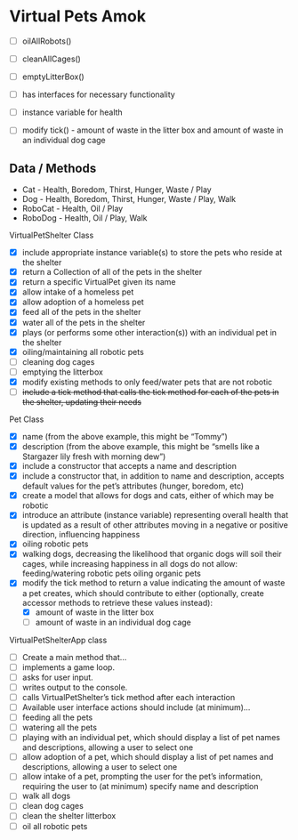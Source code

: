 # Virtual Pets Amok

- [ ] oilAllRobots()
	
- [ ] cleanAllCages()

- [ ] emptyLitterBox()

- [ ] has interfaces for necessary functionality

- [ ] instance variable for health

- [ ] modify tick() - amount of waste in the litter box and amount of waste in an individual dog cage


## Data / Methods
* Cat - Health, Boredom, Thirst, Hunger, Waste / Play
* Dog - Health, Boredom, Thirst, Hunger, Waste / Play, Walk
* RoboCat - Health, Oil  / Play
* RoboDog - Health, Oil / Play, Walk

VirtualPetShelter Class
- [x] include appropriate instance variable(s) to store the pets who reside at the shelter
- [x] return a Collection of all of the pets in the shelter
- [x] return a specific VirtualPet given its name
- [x] allow intake of a homeless pet
- [x] allow adoption of a homeless pet
- [x] feed all of the pets in the shelter
- [x] water all of the pets in the shelter
- [x] plays (or performs some other interaction(s)) with an individual pet in the shelter
- [x] oiling/maintaining all robotic pets
- [ ] cleaning dog cages
- [ ] emptying the litterbox
- [x] modify existing methods to only feed/water pets that are not robotic
- [ ] ~~include a tick method that calls the tick method for each of the pets in the shelter, updating their needs~~

Pet Class
- [x] name (from the above example, this might be “Tommy”)
- [x] description (from the above example, this might be “smells like a Stargazer lily fresh with morning dew”)
- [x] include a constructor that accepts a name and description
- [x] include a constructor that, in addition to name and description, accepts default values for the pet’s attributes (hunger, boredom, etc)
- [x] create a model that allows for dogs and cats, either of which may be robotic
- [x] introduce an attribute (instance variable) representing overall health that is updated as a result of other attributes moving in a negative or positive direction, influencing happiness
- [x] oiling robotic pets
- [x] walking dogs, decreasing the likelihood that organic dogs will soil their cages, while increasing happiness in all dogs
do not allow:
	feeding/watering robotic pets
	oiling organic pets
- [x] modify the tick method to return a value indicating the amount of waste a pet creates, which should contribute to either (optionally, create accessor methods to retrieve these values instead):
	- [x] amount of waste in the litter box
	- [ ] amount of waste in an individual dog cage
	
VirtualPetShelterApp class
- [ ] Create a main method that…
- [ ] implements a game loop.
- [ ] asks for user input.
- [ ] writes output to the console.
- [ ] calls VirtualPetShelter’s tick method after each interaction
- [ ] Available user interface actions should include (at minimum)…
- [ ] feeding all the pets
- [ ] watering all the pets
- [ ] playing with an individual pet, which should display a list of pet names and descriptions, allowing a user to select one
- [ ] allow adoption of a pet, which should display a list of pet names and descriptions, allowing a user to select one
- [ ] allow intake of a pet, prompting the user for the pet’s information, requiring the user to (at minimum) specify name and description
- [ ] walk all dogs
- [ ] clean dog cages
- [ ] clean the shelter litterbox
- [ ] oil all robotic pets
